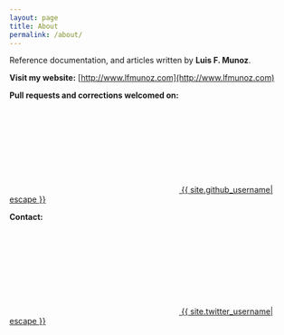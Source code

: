 ```yaml
---
layout: page
title: About
permalink: /about/
---
```



Reference documentation, and articles written by **Luis F. Munoz**. 


**Visit my website:** [http://www.lfmunoz.com](http://www.lfmunoz.com)


**Pull requests and corrections welcomed on:**

<a href="https://github.com/{{ site.github_username| cgi_escape | escape }}"><svg class="svg-icon"><use xlink:href="{{ '/assets/minima-social-icons.svg#github' | relative_url }}"></use></svg> <span class="username">{{ site.github_username| escape }}</span></a>


**Contact:**

<a href="https://www.twitter.com/{{ site.twitter_username| cgi_escape | escape }}"><svg class="svg-icon"><use xlink:href="{{ '/assets/minima-social-icons.svg#twitter' | relative_url }}"></use></svg> <span class="username">{{ site.twitter_username| escape }}</span></a>